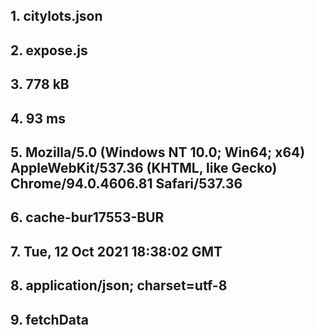 ## 1. citylots.json
## 2. expose.js
## 3. 778 kB
## 4. 93 ms
## 5. Mozilla/5.0 (Windows NT 10.0; Win64; x64) AppleWebKit/537.36 (KHTML, like Gecko) Chrome/94.0.4606.81 Safari/537.36
## 6. cache-bur17553-BUR
## 7. Tue, 12 Oct 2021 18:38:02 GMT
## 8. application/json; charset=utf-8
## 9. fetchData
